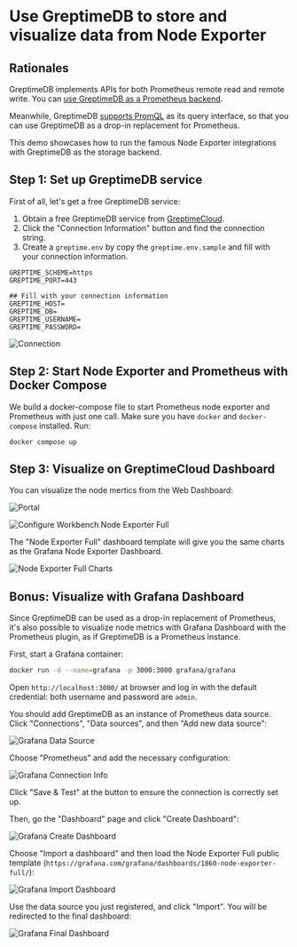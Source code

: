 # Use GreptimeDB to store and visualize data from Node Exporter

## Rationales

GreptimeDB implements APIs for both Prometheus remote read and remote write. You can [use GreptimeDB as a Prometheus backend](https://docs.greptime.com/user-guide/ingest-data/for-observerbility/prometheus).

Meanwhile, GreptimeDB [supports PromQL](https://docs.greptime.com/user-guide/query-data/promql) as its query interface, so that you can use GreptimeDB as a drop-in replacement for Prometheus.

This demo showcases how to run the famous Node Exporter integrations with GreptimeDB as the storage backend.

## Step 1: Set up GreptimeDB service

First of all, let's get a free GreptimeDB service:

1. Obtain a free GreptimeDB service from [GreptimeCloud](https://console.greptime.cloud/).
2. Click the "Connection Information" button and find the connection string.
3. Create a `greptime.env` by copy the `greptime.env.sample` and fill with your
   connection information.

```shell
GREPTIME_SCHEME=https
GREPTIME_PORT=443

## Fill with your connection information
GREPTIME_HOST=
GREPTIME_DB=
GREPTIME_USERNAME=
GREPTIME_PASSWORD=
```

![Connection](/media/conninfo.png)

## Step 2: Start Node Exporter and Prometheus with Docker Compose

We build a docker-compose file to start Prometheus node exporter and Prometheus
with just one call. Make sure you have `docker` and `docker-compose`
installed. Run:

```
docker compose up
```

## Step 3: Visualize on GreptimeCloud Dashboard

You can visualize the node mertics from the Web Dashboard:

![Portal](/media/portal.png)

![Configure Workbench Node Exporter Full](media/workbench-dashboard.png)

The "Node Exporter Full" dashboard template will give you the same charts as the Grafana Node Exporter Dashboard.

![Node Exporter Full Charts](media/node-exporter-full.png)

## Bonus: Visualize with Grafana Dashboard

Since GreptimeDB can be used as a drop-in replacement of Prometheus, it's also possible to visualize node metrics with Grafana Dashboard with the Prometheus plugin, as if GreptimeDB is a Prometheus instance.

First, start a Grafana container:

```bash
docker run -d --name=grafana -p 3000:3000 grafana/grafana
```

Open `http://localhost:3000/` at browser and log in with the default credential: both username and password are `admin`.

You should add GreptimeDB as an instance of Prometheus data source. Click "Connections", "Data sources", and then "Add new data source":

![Grafana Data Source](media/grafana-datasource.png)

Choose "Prometheus" and add the necessary configuration:

![Grafana Connection Info](media/grafana-connection-info.png)

Click "Save & Test" at the button to ensure the connection is correctly set up.

Then, go the "Dashboard" page and click "Create Dashboard":

![Grafana Create Dashboard](media/grafana-create-dashboard.png)

Choose "Import a dashboard" and then load the Node Exporter Full public template (`https://grafana.com/grafana/dashboards/1860-node-exporter-full/`):

![Grafana Import Dashboard](media/grafana-import-dashboard.png)

Use the data source you just registered, and click "Import". You will be redirected to the final dashboard:

![Grafana Final Dashboard](media/grafana-final-dashboard.png)
